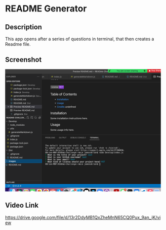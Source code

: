 # README Generator

## Description 
This app opens after a series of questions in terminal, that then creates a Readme file.

## Screenshot 
<img src="./images/screenshot.png" alt="screenshot of vs code" >

## Video Link
https://drive.google.com/file/d/13r2DdyMB1QxZheMnN65CQ0Pux_9an_jK/view